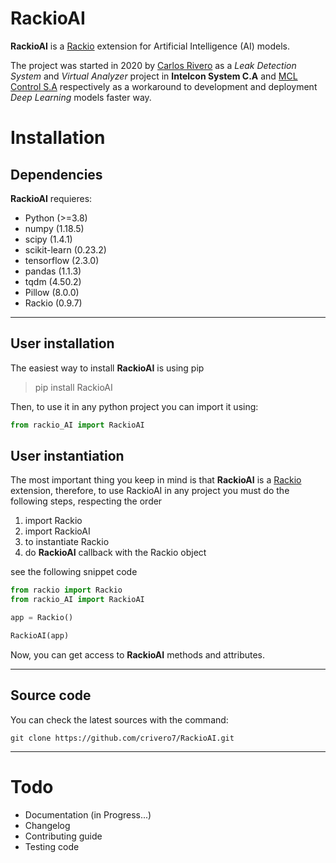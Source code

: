 # RackioAI
**RackioAI** is a [Rackio](https://github.com/rack-io/rackio-framework) extension for Artificial Intelligence (AI) models.

The project was started in 2020 by [Carlos Rivero](https://github.com/crivero7) as a *Leak Detection System* and *Virtual Analyzer* project in **Intelcon System C.A** and [MCL Control S.A](http://mclcontrol.com/) respectively as a workaround to development and deployment *Deep Learning* models faster way.

# Installation

## Dependencies
**RackioAI** requieres:

* Python (>=3.8)
* numpy (1.18.5)
* scipy (1.4.1)
* scikit-learn (0.23.2)
* tensorflow (2.3.0)
* pandas (1.1.3)
* tqdm (4.50.2)
* Pillow (8.0.0)
* Rackio (0.9.7)

___

## User installation
The easiest way to install **RackioAI** is using pip
> pip install RackioAI

Then, to use it in any python project you can import it using:

```python
from rackio_AI import RackioAI
```

## User instantiation
The most important thing you keep in mind is that **RackioAI** is a [Rackio](https://github.com/rack-io/rackio-framework) extension, therefore, to use RackioAI in any project you must do the following steps, respecting the order
1. import Rackio
2. import RackioAI
3. to instantiate Rackio
4. do **RackioAI** callback with the Rackio object

see the following snippet code
```python
from rackio import Rackio
from rackio_AI import RackioAI

app = Rackio()

RackioAI(app)
```
Now, you can get access to **RackioAI** methods and attributes.
___
## Source code
You can check the latest sources with the command:

`git clone https://github.com/crivero7/RackioAI.git`
___

# Todo
* Documentation (in Progress...)
* Changelog
* Contributing guide
* Testing code

